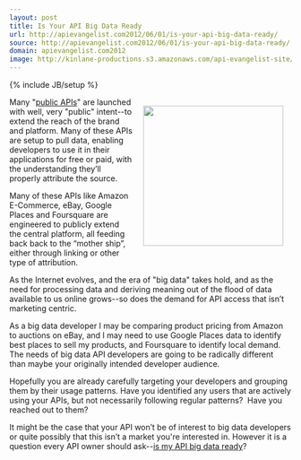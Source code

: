```yaml
---
layout: post
title: Is Your API Big Data Ready
url: http://apievangelist.com2012/06/01/is-your-api-big-data-ready/
source: http://apievangelist.com2012/06/01/is-your-api-big-data-ready/
domain: apievangelist.com2012
image: http://kinlane-productions.s3.amazonaws.com/api-evangelist-site/blog/big-data-matrix.jpg
---
```

{% include JB/setup %}
<p><img style="padding: 15px;" src="http://kinlane-productions.s3.amazonaws.com/big-data-matrix.jpg" alt="" width="250" align="right" /></p>
<p>Many "<a title="public APIs" href="http://apivoice.com/2012/05/30/public-api-vs-open-api/">public APIs</a>" are launched with well, very "public" intent--to extend the reach of the brand and platform. Many of these APIs are setup to pull data, enabling developers to use it in their applications for free or paid, with the understanding they&rsquo;ll properly attribute the source.</p>
<p>Many of these APIs like Amazon E-Commerce, eBay, Google Places and Foursquare are engineered to publicly extend the central platform, all feeding back back to the &ldquo;mother ship&rdquo;, either through linking or other type of attribution.</p>
<p>As the Internet evolves, and the era of "big data" takes hold, and as the need for processing data and deriving meaning out of the flood of data available to us online grows--so does the demand for API access that isn&rsquo;t marketing centric.</p>
<p>As a big data developer I may be comparing product pricing from Amazon to auctions on eBay, and I may need to use Google Places data to identify best places to sell my products, and Foursquare to identify local demand.  The needs of big data API developers are going to be radically different than maybe your originally intended developer audience.</p>
<p>Hopefully you are already carefully targeting your developers and grouping them by their usage patterns.  Have you identified any users that are actively using your APIs, but not necessarily following regular patterns? &nbsp;Have you reached out to them?</p>
<p>It might be the case that your API won&rsquo;t be of interest to big data developers or quite possibly that this isn&rsquo;t a market you're interested in.  However it is a question every API owner should ask--<span style="text-decoration: underline;">is my API big data ready</span>?</p>
